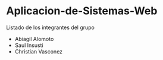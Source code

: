 # Aplicacion-de-Sistemas-Web

Listado de los integrantes del grupo

- Abiagil Alomoto
- Saul Insusti
- Christian Vasconez
